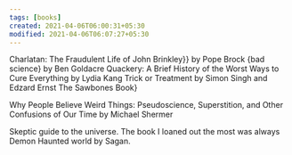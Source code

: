 ```yaml
---
tags: [books]
created: 2021-04-06T06:00:31+05:30
modified: 2021-04-06T06:07:27+05:30
---
```


Charlatan: The Fraudulent Life of John Brinkley}} by Pope Brock
{bad science} by Ben Goldacre
Quackery: A Brief History of the Worst Ways to Cure Everything by Lydia Kang
Trick or Treatment by Simon Singh and Edzard Ernst
The Sawbones Book}

Why People Believe Weird Things: Pseudoscience, Superstition, and Other Confusions of Our Time by Michael Shermer

Skeptic guide to the universe. The book I loaned out the most was always Demon Haunted world by Sagan. 